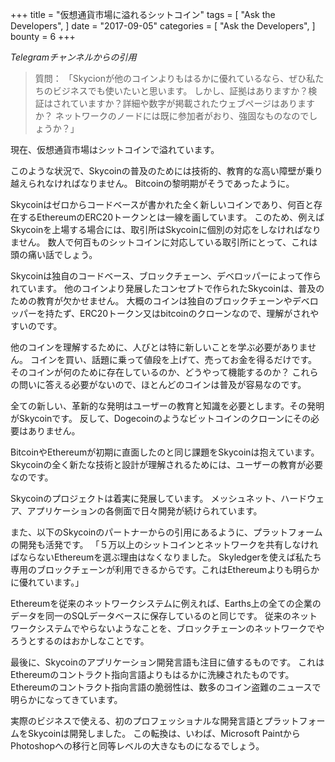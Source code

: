 +++
title = "仮想通貨市場に溢れるシットコイン"
tags = [
    "Ask the Developers",
]
date = "2017-09-05"
categories = [
    "Ask the Developers",
]
bounty = 6
+++

*Telegramチャンネルからの引用*

>質問：
「Skycionが他のコインよりもはるかに優れているなら、ぜひ私たちのビジネスでも使いたいと思います。
しかし、証拠はありますか？検証はされていますか？詳細や数字が掲載されたウェブページはありますか？
ネットワークのノードには既に参加者がおり、強固なものなのでしょうか？」

現在、仮想通貨市場はシットコインで溢れています。

このような状況で、Skycoinの普及のためには技術的、教育的な高い障壁が乗り越えられなければなりません。
Bitcoinの黎明期がそうであったように。

Skycoinはゼロからコードベースが書かれた全く新しいコインであり、何百と存在するEthereumのERC20トークンとは一線を画しています。
このため、例えばSkycoinを上場する場合には、取引所はSkycoinに個別の対応をしなければなりません。
数人で何百ものシットコインに対応している取引所にとって、これは頭の痛い話でしょう。

Skycoinは独自のコードベース、ブロックチェーン、デベロッパーによって作られています。 
他のコインより発展したコンセプトで作られたSkycoinは、普及のための教育が欠かせません。
大概のコインは独自のブロックチェーンやデベロッパーを持たず、ERC20トークン又はbitcoinのクローンなので、理解がされやすいのです。

他のコインを理解するために、人びとは特に新しいことを学ぶ必要がありません。
コインを買い、話題に乗って値段を上げて、売ってお金を得るだけです。
そのコインが何のために存在しているのか、どうやって機能するのか？
これらの問いに答える必要がないので、ほとんどのコインは普及が容易なのです。

全ての新しい、革新的な発明はユーザーの教育と知識を必要とします。その発明がSkycoinです。
反して、Dogecoinのようなビットコインのクローンにその必要はありません。

BitcoinやEthereumが初期に直面したのと同じ課題をSkycoinは抱えています。
Skycoinの全く新たな技術と設計が理解されるためには、ユーザーの教育が必要なのです。

Skycoinのプロジェクトは着実に発展しています。
メッシュネット、ハードウェア、アプリケーションの各側面で日々開発が続けられています。

また、以下のSkycoinのパートナーからの引用にあるように、プラットフォームの開発も活発です。
「５万以上のシットコインとネットワークを共有しなければならないEthereumを選ぶ理由はなくなりました。
Skyledgerを使えば私たち専用のブロックチェーンが利用できるからです。これはEthereumよりも明らかに優れています。」

Ethereumを従来のネットワークシステムに例えれば、Earths上の全ての企業のデータを同一のSQLデータベースに保存しているのと同じです。
従来のネットワークシステムでやらないようなことを、ブロックチェーンのネットワークでやろうとするのはおかしなことです。

最後に、Skycoinのアプリケーション開発言語も注目に値するものです。
これはEthereumのコントラクト指向言語よりもはるかに洗練されたものです。
Ethereumのコントラクト指向言語の脆弱性は、数多のコイン盗難のニュースで明らかになってきています。

実際のビジネスで使える、初のプロフェッショナルな開発言語とプラットフォームをSkycoinは開発しました。
この転換は、いわば、Microsoft PaintからPhotoshopへの移行と同等レベルの大きなものになるでしょう。
